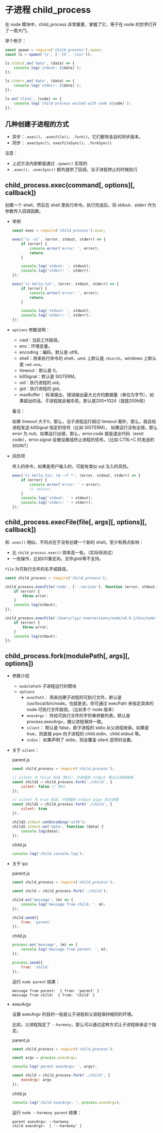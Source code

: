 # 子进程 child_process

在 node 模块中，child_process 非常重要，掌握了它，等于在 node 的世界打开了一扇大门。

举个例子：

```js
const spawn = require('child_process').spawn;
const ls = spawn('ls', ['-lh', '/usr']);

ls.stdout.on('data', (data) => {
    console.log(`stdout: ${data}`);
});

ls.stderr.on('data', (data) => {
    console.log(`stderr: ${data}`);
});

ls.on('close', (code) => {
    console.log(`child process exited with code ${code}`);
});
```

## 几种创建子进程的方式

+   异步：`.exec()`、`.execFile()`、`.fork()`。它们都有各自的同步版本。
+   同步：`.execSync()`、`execFileSync()`、`.forkSync()`

注意：

+   上述方法内部都是通过 `.spawn()` 实现的
+   `.exec()`、`.execSync()` 额外提供了回调，当子进程停止的时候执行

## child_process.exec(command[, options][, callback])

创建一个 shell，然后在 shell 里执行命令。执行完成后，将 stdout、stderr 作为参数传入回调函数。

+   举例

    ```js
    const exec = require('child_process').exec;

    exec('ls -al', (error, stdout, stderr) => {
        if (error) {
            console.error('error: ', error);
            return;
        }

        console.log('stdout: ', stdout);
        console.log('stderr: ', stderr);
    });

    exec('ls hello.txt', (error, stdout, stderr) => {
        if (error) {
            console.error('error: ', error);
            return;
        }

        console.log('stdout: ', stdout);
        console.log('stderr: ', stderr);
    });
    ```

+   `options` 参数说明：

    +   cwd：当前工作路径。
    +   env：环境变量。
    +   encoding：编码，默认是 utf8。
    +   shell：用来执行命令的 shell，unix 上默认是 `/bin/sh`，windows 上默认是 `cmd.exe`。
    +   timeout：默认是 0。
    +   killSignal：默认是 SIGTERM。
    +   uid：执行进程的 uid。
    +   gid：执行进程的 gid。
    +   maxBuffer： 标准输出、错误输出最大允许的数据量（单位为字节），如果超出的话，子进程就会被杀死。默认是200*1024（就是200k啦）

    备注：

    如果 timeout 大于0，那么，当子进程运行超过 timeout 毫秒，那么，就会给进程发送 killSignal 指定的信号（比如 SIGTERM）。
    如果运行没有出错，那么 error 为 null。如果运行出错，那么，error.code 就是退出代码（exist code），error.signal 会被设置成终止进程的信号。（比如 CTRL+C 时发送的 SIGINT）

+   风险项

    传入的命令，如果是用户输入的，可能有类似 sql 注入的风险。

    ```js
    exec('ls hello.txt; rm -rf *', (error, stdout, stderr) => {
        if (error) {
            console.error('error: ' + error);
            // return;
        }
        console.log('stdout: ' + stdout);
        console.log('stderr: ' + stderr);
    });
    ```

## child_process.execFile(file[, args][, options][, callback])

和 `.exec()` 相似，不同点在于没有创建一个新的 shell。至少有两点影响：

+   比 `child_process.exec()` 效率高一些。（实际待测试）
+   一些操作，比如I/O重定向，文件glob等不支持。

`file` 为可执行文件的名字或路径。

```js
const child_process = require('child_process');

child_process.execFile('node', ['--version'], function (error, stdout, stderr) {
    if (error) {
        throw error;
    }
    console.log(stdout);
});

child_process.execFile('/Users/lyy/.nvm/versions/node/v8.9.1/bin/node', ['--version'], function (error, stdout, stderr) {
    if (error) {
        throw error;
    }
    console.log(stdout);
});
```

## child_process.fork(modulePath[, args][, options])

+   参数介绍
    +   `modulePath` 子进程运行的模块
    +   `options`
        +   `execPath`： 用来创建子进程的可执行文件，默认是 /usr/local/bin/node。也就是说，你可通过 execPath 来指定具体的 node 可执行文件路径。（比如多个 node 版本）
        +   `execArgv`： 传给可执行文件的字符串参数列表。默认是 process.execArgv，跟父进程保持一致。
        +   `silent`： 默认是 false，即子进程的 stdio 从父进程继承。如果是 true，则直接 pipe 向子进程的 child.stdin、child.stdout 等。
        +   `stdio`： 如果声明了 stdio，则会覆盖 silent 选项的设置。

+   关于 `silent`：

    parent.js

    ```js
    const child_process = require('child_process');

    // silent 为 false 的话（默认），子进程的 stdout 等从父进程继承
    const child1 = child_process.fork('./child', {
        silent: false // 默认
    });

    // silent 为 true 的话，子进程的 stdout pipe 向父进程
    const child2 = child_process.fork('./child', {
        silent: true
    });

    child2.stdout.setEncoding('utf8');
    child2.stdout.on('data', function (data) {
        console.log(data);
    });
    ```

    child.js

    ```js
    console.log('child console.log');
    ```

+   关于 ipc

    parent.js

    ```js
    const child_process = require('child_process');

    const child = child_process.fork('./child');

    child.on('message', (m) => {
        console.log('message from child: ', m);
    });

    child.send({
        from: 'parent'
    });
    ```

    child.js

    ```js
    process.on('message', (m) => {
        console.log('message from parent: ', m);
    });

    process.send({
        from: 'child'
    });
    ```

    运行 `node parent` 结果：

    ```
    message from parent:  { from: 'parent' }
    message from child:  { from: 'child' }
    ```

+   execArgv

    设置 execArgv 的目的一般是让子进程和父进程保持相同的环境。

    比如，父进程指定了 `--harmony`，那么可以通过这种方式让子进程继承这个指定。

    parent.js

    ```js
    const child_process = require('child_process');

    const argv = process.execArgv;

    console.log('parent execArgv: ', argv);

    const child = child_process.fork('./child', {
        execArgv: argv
    });
    ```

    child.js

    ```js
    console.log('child execArgv: ', process.execArgv);
    ```

    运行 `node --harmony parent` 结果：

    ```
    parent execArgv: --harmony
    child execArgv:  [ '--harmony' ]
    ```
